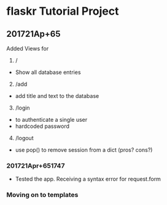 # flaskr Tutorial Project

## 201721Ap+65
Added Views for 
1. /
- Show all database entries
2. /add
- add title and text to the database
3. /login
- to authenticate a single user
- hardcoded password
4. /logout
- use pop() to remove session from a dict (pros? cons?)


### 201721Apr+651747
- Tested the app. Receiving a syntax error for request.form

### Moving on to templates

